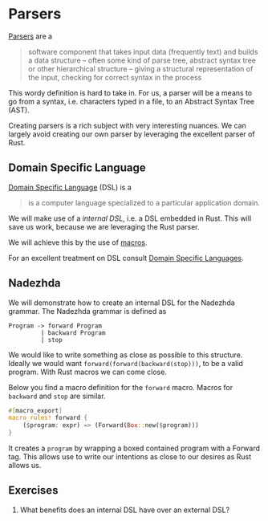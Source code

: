 # Parsers
[Parsers](https://en.wikipedia.org/wiki/Parsing) are a

> software component that takes input data (frequently text) and builds a data
> structure – often some kind of parse tree, abstract syntax tree or other
> hierarchical structure – giving a structural representation of the input,
> checking for correct syntax in the process 

This wordy definition is hard to take in. For us, a parser will be a means to go
from a syntax, i.e. characters typed in a file, to an Abstract Syntax Tree
(AST).

Creating parsers is a rich subject with very interesting nuances. We can largely
avoid creating our own parser by leveraging the excellent parser of Rust.

## Domain Specific Language
[Domain Specific Language](https://en.wikipedia.org/wiki/Domain-specific_language) (DSL)
is a 

> is a computer language specialized to a particular application domain.

We will make use of a _internal DSL_, i.e. a DSL embedded in Rust. This will
save us work, because we are leveraging the Rust parser.

We will achieve this by the use
of [macros](https://doc.rust-lang.org/book/macros.html). 

For an excellent treatment on DSL
consult [Domain Specific Languages](http://martinfowler.com/books/dsl.html).

## Nadezhda
We will demonstrate how to create an internal DSL for the Nadezhda grammar.
The Nadezhda grammar is defined as

```plain
Program -> forward Program
         | backward Program
         | stop
```

We would like to write something as close as possible to this structure. Ideally
we would want `forward(forward(backward(stop)))`, to be a valid program. With
Rust macros we can come close.

Below you find a macro definition for the `forward` macro. Macros for `backward`
and `stop` are similar.

```rust
#[macro_export]
macro_rules! forward {
    ($program: expr) => (Forward(Box::new($program)))
}
```

It creates a `program` by wrapping a boxed contained program with a Forward tag.
This allows use to write our intentions as close to our desires as Rust allows
us.

## Exercises
1. What benefits does an internal DSL have over an external DSL?
